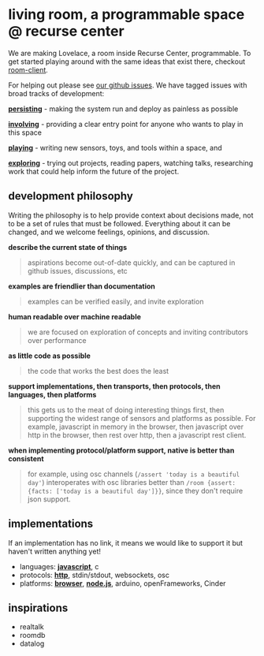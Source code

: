 # living room, a programmable space @ recurse center

We are making Lovelace, a room inside Recurse Center, programmable. To get started playing around with the same ideas that exist there, checkout [room-client](https://github.com/jedahan/room-client).

For helping out please see [our github issues](https://github.com/jedahan/research/issues). We have tagged issues with broad tracks of development:

**[persisting][]** - making the system run and deploy as painless as possible

**[involving][]** - providing a clear entry point for anyone who wants to play in this space

**[playing][]** - writing new sensors, toys, and tools within a space, and

**[exploring][]** - trying out projects, reading papers, watching talks, researching work that could help inform the future of the project.

## development philosophy

Writing the philosophy is to help provide context about decisions made, not to be a set of rules that must be followed. Everything about it can be changed, and we welcome feelings, opinions, and discussion.

**describe the current state of things**

> aspirations become out-of-date quickly, and can be captured in github issues, discussions, etc

**examples are friendlier than documentation**

> examples can be verified easily, and invite exploration

**human readable over machine readable**

> we are focused on exploration of concepts and inviting contributors over performance

**as little code as possible**

> the code that works the best does the least

**support implementations, then transports, then protocols, then languages, then platforms**

> this gets us to the meat of doing interesting things first, then supporting the widest range of sensors and platforms as possible. For example, javascript in memory in the browser, then javascript over http in the browser, then rest over http, then a javascript rest client.

**when implementing protocol/platform support, native is better than consistent**
> for example, using osc channels (`/assert 'today is a beautiful day'`) interoperates with osc libraries better than `/room {assert: {facts: ['today is a beautiful day']}}`, since they don't require json support.

## implementations

If an implementation has no link, it means we would like to support it but haven't written anything yet!

* languages: **[javascript](https://github.com/jedahan/roomjs)**, c
* protocols: **[http](https://github.com/jedahan/room-http)**, stdin/stdout, websockets, osc
* platforms: **[browser](https://github.com/modernserf/rumor-visualizer)**, **[node.js](https://github.com/jedahan/roomjs)**, arduino, openFrameworks, Cinder


## inspirations

- realtalk
- roomdb
- datalog


[involving]: https://github.com/jedahan/research/issues?q=is%3Aopen+is%3Aissue+label%3Ainvolving/
[persisting]: https://github.com/jedahan/research/issues?q=is%3Aopen+is%3Aissue+label%3Apersisting/
[playing]: https://github.com/jedahan/research/issues?q=is%3Aopen+is%3Aissue+label%3Aplaying/
[exploring]: https://github.com/jedahan/research/issues?q=is%3Aopen+is%3Aissue+label%3Aexploring/
